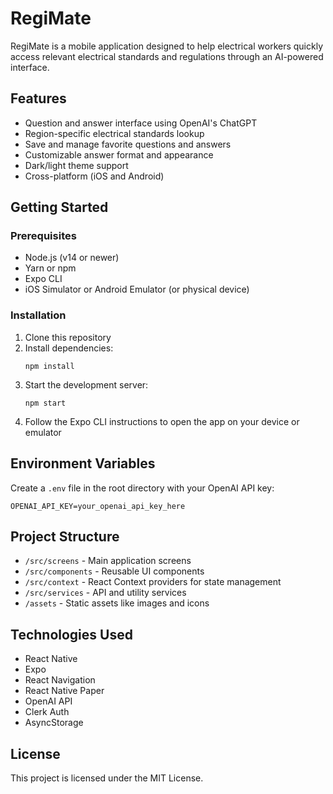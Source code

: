 # RegiMate

RegiMate is a mobile application designed to help electrical workers quickly access relevant electrical standards and regulations through an AI-powered interface.

## Features

- Question and answer interface using OpenAI's ChatGPT
- Region-specific electrical standards lookup
- Save and manage favorite questions and answers
- Customizable answer format and appearance
- Dark/light theme support
- Cross-platform (iOS and Android)

## Getting Started

### Prerequisites

- Node.js (v14 or newer)
- Yarn or npm
- Expo CLI
- iOS Simulator or Android Emulator (or physical device)

### Installation

1. Clone this repository
2. Install dependencies:
   ```
   npm install
   ```
3. Start the development server:
   ```
   npm start
   ```
4. Follow the Expo CLI instructions to open the app on your device or emulator

## Environment Variables

Create a `.env` file in the root directory with your OpenAI API key:

```
OPENAI_API_KEY=your_openai_api_key_here
```

## Project Structure

- `/src/screens` - Main application screens
- `/src/components` - Reusable UI components
- `/src/context` - React Context providers for state management
- `/src/services` - API and utility services
- `/assets` - Static assets like images and icons

## Technologies Used

- React Native
- Expo
- React Navigation
- React Native Paper
- OpenAI API
- Clerk Auth
- AsyncStorage

## License

This project is licensed under the MIT License.